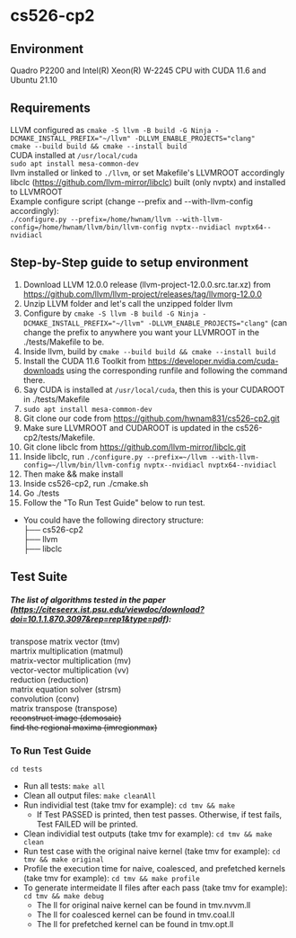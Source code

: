 # cs526-cp2
## Environment
Quadro P2200 and Intel(R) Xeon(R) W-2245 CPU with CUDA 11.6 and Ubuntu 21.10

## Requirements
LLVM configured as `cmake -S llvm -B build -G Ninja -DCMAKE_INSTALL_PREFIX="~/llvm" -DLLVM_ENABLE_PROJECTS="clang"`  
`cmake --build build && cmake --install build`    
CUDA installed at `/usr/local/cuda`  
`sudo apt install mesa-common-dev`  
llvm installed or linked to `./llvm`, or set Makefile's LLVMROOT accordingly  
libclc (https://github.com/llvm-mirror/libclc) built (only nvptx) and installed to LLVMROOT  
Example configure script (change --prefix and --with-llvm-config accordingly):  
`./configure.py --prefix=/home/hwnam/llvm --with-llvm-config=/home/hwnam/llvm/bin/llvm-config nvptx--nvidiacl nvptx64--nvidiacl`

## Step-by-Step guide to setup environment
1. Download LLVM 12.0.0 release (llvm-project-12.0.0.src.tar.xz) from https://github.com/llvm/llvm-project/releases/tag/llvmorg-12.0.0
2. Unzip LLVM folder and let's call the unzipped folder llvm
3. Configure by `cmake -S llvm -B build -G Ninja -DCMAKE_INSTALL_PREFIX="~/llvm" -DLLVM_ENABLE_PROJECTS="clang"` (can change the prefix to anywhere you want your LLVMROOT in the ./tests/Makefile to be.
4. Inside llvm, build by `cmake --build build && cmake --install build`
5. Install the CUDA 11.6 Toolkit from https://developer.nvidia.com/cuda-downloads using the corresponding runfile and following the command there.
6. Say CUDA is installed at `/usr/local/cuda`, then this is your CUDAROOT in ./tests/Makefile
7. `sudo apt install mesa-common-dev`
8. Git clone our code from https://github.com/hwnam831/cs526-cp2.git
9. Make sure LLVMROOT and CUDAROOT is updated in the cs526-cp2/tests/Makefile.
10. Git clone libclc from https://github.com/llvm-mirror/libclc.git
11. Inside libclc, run `./configure.py --prefix=~/llvm --with-llvm-config=~/llvm/bin/llvm-config nvptx--nvidiacl nvptx64--nvidiacl`
12. Then make && make install
13. Inside cs526-cp2, run ./cmake.sh
14. Go ./tests
15. Follow the "To Run Test Guide" below to run test.
* You could have the following directory structure: <br>
  ├── cs526-cp2 <br>
  ├── llvm <br>
  ├── libclc <br>

## Test Suite
##### The list of algorithms tested in the paper (https://citeseerx.ist.psu.edu/viewdoc/download?doi=10.1.1.870.3097&rep=rep1&type=pdf):
transpose matrix vector (tmv)  
martrix multiplication (matmul)  
matrix-vector multiplication (mv)  
vector-vector multiplication (vv)  
reduction (reduction)  
matrix equation solver (strsm)  
convolution (conv)  
matrix transpose (transpose)  
~~reconstruct image (demosaic)~~ <br>
~~find the regional maxima (imregionmax)~~

### To Run Test Guide
`cd tests`  
* Run all tests: `make all`  
* Clean all output files: `make cleanAll`  
* Run individial test (take tmv for example): `cd tmv && make`  
  * If Test PASSED is printed, then test passes. Otherwise, if test fails, Test FAILED will be printed.<br>
* Clean individial test outputs (take tmv for example): `cd tmv && make clean`
* Run test case with the original naive kernel (take tmv for example): `cd tmv && make original`
* Profile the execution time for naive, coalesced, and prefetched kernels (take tmv for example): `cd tmv && make profile`
* To generate intermeidate ll files after each pass (take tmv for example): `cd tmv && make debug`
  * The ll for original naive kernel can be found in tmv.nvvm.ll
  * The ll for coalesced kernel can be found in tmv.coal.ll
  * The ll for prefetched kernel can be found in tmv.opt.ll
